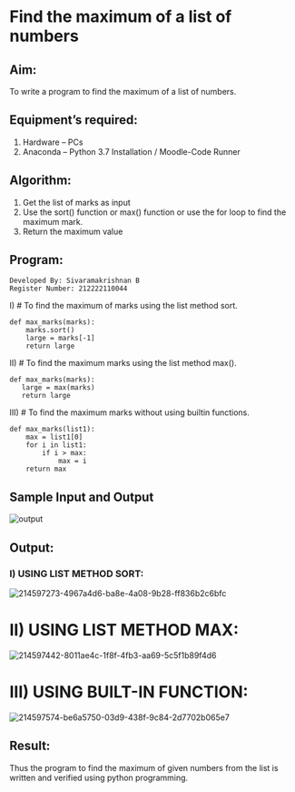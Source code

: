 # Find the maximum of a list of numbers

## Aim:
To write a program to find the maximum of a list of numbers.

## Equipment’s required:
1.	Hardware – PCs
2.	Anaconda – Python 3.7 Installation / Moodle-Code Runner

## Algorithm:
1.	Get the list of marks as input
2.	Use the sort() function or max() function or use the for loop to find the maximum mark.
3.	Return the maximum value

## Program:
```
Developed By: Sivaramakrishnan B
Register Number: 212222110044
```
I)	# To find the maximum of marks using the list method sort.
```
def max_marks(marks):
    marks.sort()
    large = marks[-1]
    return large  
```

II)	# To find the maximum marks using the list method max().
```
def max_marks(marks):
   large = max(marks)
   return large
```

III) # To find the maximum marks without using builtin functions.
```
def max_marks(list1):
    max = list1[0]
    for i in list1:
        if i > max:
            max = i
    return max
```
## Sample Input and Output
![output](./img/max_marks1.jpg) 

## Output:

### I) USING LIST METHOD SORT: 
![214597273-4967a4d6-ba8e-4a08-9b28-ff836b2c6bfc](https://github.com/SivaramakrishnanBaskar/FindMaximum/assets/119476322/b384a7ca-f6a1-4e9b-9bcb-ae73fe92d40a)

# II) USING LIST METHOD MAX:
![214597442-8011ae4c-1f8f-4fb3-aa69-5c5f1b89f4d6](https://github.com/SivaramakrishnanBaskar/FindMaximum/assets/119476322/e2bb721e-4af1-4343-a4b8-6794bd9ae2ce)

# III) USING BUILT-IN FUNCTION:
![214597574-be6a5750-03d9-438f-9c84-2d7702b065e7](https://github.com/SivaramakrishnanBaskar/FindMaximum/assets/119476322/3c47cdd6-a46b-4d12-88ab-f5fc8e5791b7)

## Result:
Thus the program to find the maximum of given numbers from the list is written and verified using python programming.
